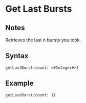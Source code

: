 # Get Last Bursts
## Notes
Retrieves the last n bursts you took.
## Syntax
```
getLastBurst(count: <#Integer#>)
```
## Example
```
getLastBurst(count: 1)
```